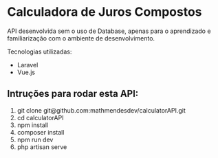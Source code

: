 <h1>Calculadora de Juros Compostos</h1>

API desenvolvida sem o uso de Database, apenas para o aprendizado e familiarização com o ambiente de desenvolvimento.

Tecnologias utilizadas:
<ul>
    <li>Laravel</li>
    <li>Vue.js</li>
    </ul>


<h2>Intruções para rodar esta API:</h2>
<ol>
    <li>git clone git@github.com:mathmendesdev/calculatorAPI.git </li>
    <li>cd calculatorAPI </li>
    <li>npm install</li>
    <li>composer install</li>
    <li>npm run dev</li>
    <li>php artisan serve</li>
</ol>
